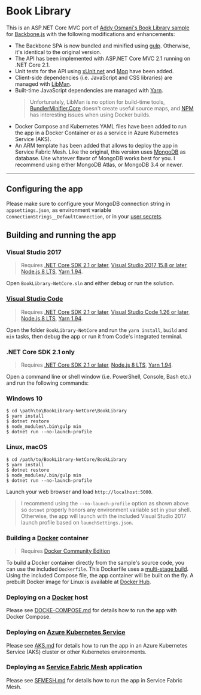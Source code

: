 # Book Library
This is an ASP.NET Core MVC port of [Addy Osmani's Book Library sample](https://github.com/addyosmani/backbone-fundamentals/tree/gh-pages/practicals/exercise-2)
for [Backbone.js](http://backbonejs.org/) with the following modifications and enhancements:
- The Backbone SPA is now bundled and minified using [gulp](http://gulpjs.com/). Otherwise, it's identical to the original version.
- The API has been implemented with ASP.NET Core MVC 2.1 running on .NET Core 2.1. 
- Unit tests for the API using [xUnit.net](https://github.com/xunit/xunit) and [Moq](https://github.com/moq/moq4) have been added.
- Client-side dependencies (i.e. JavaScript and CSS libraries) are managed with [LibMan](https://github.com/aspnet/LibraryManager/).
- Built-time JavaScript dependencies are managed with [Yarn]((https://yarnpkg.com/en/)). 
    >Unfortunately, LibMan is no option for build-time tools, [BundlerMinifier.Core](https://github.com/madskristensen/BundlerMinifier) doesn't create useful source maps, and [NPM](https://www.npmjs.com/) has interesting issues when using Docker builds.   
- Docker Compose and Kubernetes YAML files have been added to run the app in a Docker Container or as a service in Azure Kubernetes Service (AKS). 
- An ARM template has been added that allows to deploy the app in Service Fabric Mesh.
Like the original, this version uses [MongoDB](https://www.mongodb.com/) as database. Use whatever flavor of MongoDB works best for you. I recommend using either MongoDB Atlas, or MongoDB 3.4 or newer.

****
## Configuring the app
Please make sure to configure your MongoDB connection string in `appsettings.json`, as environment variable  `ConnectionStrings__DefaultConnection`, or in your [user secrets](https://docs.microsoft.com/en-us/aspnet/core/security/app-secrets).

## Building and running the app

### Visual Studio 2017
>Requires [.NET Core SDK 2.1 or later](https://www.microsoft.com/net/download/core), [Visual Studio 2017 15.8 or later](https://www.visualstudio.com/download), [Node.js 8 LTS](https://nodejs.org/en/download/), [Yarn 1.94](https://yarnpkg.com/en/).

Open `BookLibrary-NetCore.sln` and either debug or run the solution.

### [Visual Studio Code](https://code.visualstudio.com/)
>Requires [.NET Core SDK 2.1 or later](https://www.microsoft.com/net/download/core), [Visual Studio Code 1.26 or later](https://www.visualstudio.com/download), [Node.js 8 LTS](https://nodejs.org/en/download/), [Yarn 1.94](https://yarnpkg.com/en/).
 
Open the folder `BookLibrary-NetCore` and run the `yarn install`,  `build` and `min` tasks, then debug the app or run it from Code's integrated terminal.

### .NET Core SDK 2.1 only
>Requires [.NET Core SDK 2.1 or later](https://www.microsoft.com/net/download/core), [Node.js 8 LTS](https://nodejs.org/en/download/), [Yarn 1.94](https://yarnpkg.com/en/).

Open a command line or shell window (i.e. PowerShell, Console, Bash etc.) and run the following commands:

### Windows 10
```
$ cd \path\to\BookLibrary-NetCore\BookLibrary
$ yarn install
$ dotnet restore
$ node_modules\.bin\gulp min
$ dotnet run --no-launch-profile
```

### Linux, macOS
```
$ cd /path/to/BookLibrary-NetCore/BookLibrary
$ yarn install
$ dotnet restore
$ node_modules/.bin/gulp min
$ dotnet run --no-launch-profile
```

Launch your web browser and load `http://localhost:5000`. 

>I recommend using the `--no-launch-profile` option as shown above so `dotnet` properly honors any environment variable set in your shell. 
>Otherwise, the app will launch with the included Visual Studio 2017 launch profile based on `launchSettings.json`.

### Building a [Docker](https://www.docker.com/community-edition) container
>Requires [Docker Community Edition](https://store.docker.com/search?type=edition&offering=community)

To build a Docker container directly from the sample's source code, you can use the included `Dockerfile`. This Dockerfile uses a [multi-stage build](https://docs.docker.com/engine/userguide/eng-image/multistage-build/). Using the included Compose file, the 
app container will be built on the fly. A prebuilt Docker image for Linux is available at [Docker Hub](https://hub.docker.com/r/joergjo/booklibrary-netcore/). 

### Deploying on a [Docker](https://www.docker.com/community-edition) host
Please see [DOCKE-COMPOSE.md](DOCKER-COMPOSE.md) for details how to run the app with Docker Compose.

### Deploying on [Azure Kubernetes Service](https://docs.microsoft.com/en-us/azure/aks/)
Please see [AKS.md](AKS.md) for details how to run the app in an Azure Kubernetes Service (AKS) cluster or other Kubernetes environments.

### Deploying as [Service Fabric Mesh](https://docs.microsoft.com/en-us/azure/service-fabric-mesh/) application
Please see [SFMESH.md](SFMESH.md) for details how to run the app in Service Fabric Mesh.

